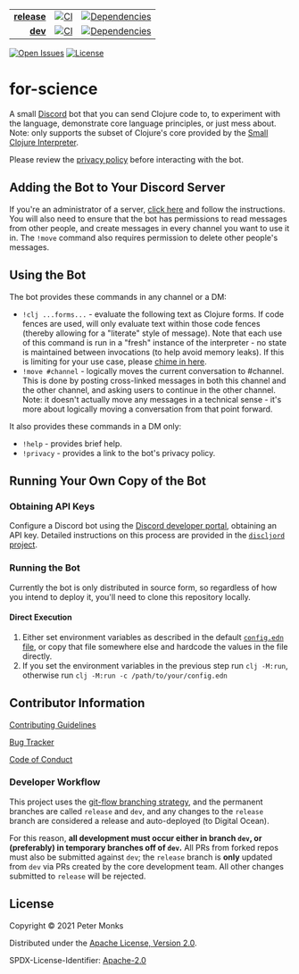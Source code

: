 | | | |
|---:|:---:|:---:|
| [**release**](https://github.com/pmonks/for-science/tree/release) | [![CI](https://github.com/pmonks/for-science/workflows/CI/badge.svg?branch=release)](https://github.com/pmonks/for-science/actions?query=workflow%3ACI+branch%3Arelease) | [![Dependencies](https://github.com/pmonks/for-science/workflows/dependencies/badge.svg?branch=release)](https://github.com/pmonks/for-science/actions?query=workflow%3Adependencies+branch%3Arelease) |
| [**dev**](https://github.com/pmonks/for-science/tree/dev) | [![CI](https://github.com/pmonks/for-science/workflows/CI/badge.svg?branch=dev)](https://github.com/pmonks/for-science/actions?query=workflow%3ACI+branch%3Adev) | [![Dependencies](https://github.com/pmonks/for-science/workflows/dependencies/badge.svg?branch=dev)](https://github.com/pmonks/for-science/actions?query=workflow%3Adependencies+branch%3Adev) |

[![Open Issues](https://img.shields.io/github/issues/pmonks/for-science.svg)](https://github.com/pmonks/for-science/issues)
[![License](https://img.shields.io/github/license/pmonks/for-science.svg)](https://github.com/pmonks/for-science/blob/release/LICENSE)

# for-science

A small [Discord](https://discord.com/) bot that you can send Clojure code to, to experiment with the language, demonstrate core language principles, or just mess about.  Note: only supports the subset of Clojure's core provided by the [Small Clojure Interpreter](https://github.com/borkdude/sci).

Please review the [privacy policy](https://github.com/pmonks/for-science/blob/release/PRIVACY.md) before interacting with the bot.

## Adding the Bot to Your Discord Server

If you're an administrator of a server, [click here](https://discord.com/oauth2/authorize?client_id=854190844084355082&scope=bot&permissions=2148006976) and follow the instructions.  You will also need to ensure that the bot has permissions to read messages from other people, and create messages in every channel you want to use it in.  The `!move` command also requires permission to delete other people's messages.

## Using the Bot

The bot provides these commands in any channel or a DM:
* `!clj ...forms...` - evaluate the following text as Clojure forms. If code fences are used, will only evaluate text within those code fences (thereby allowing for a "literate" style of message).  Note that each use of this command is run in a "fresh" instance of the interpreter - no state is maintained between invocations (to help avoid memory leaks).  If this is limiting for your use case, please [chime in here](https://github.com/pmonks/for-science/issues/7).
* `!move #channel` - logically moves the current conversation to #channel. This is done by posting cross-linked messages in both this channel and the other channel, and asking users to continue in the other channel. Note: it doesn't actually move any messages in a technical sense - it's more about logically moving a conversation from that point forward.

It also provides these commands in a DM only:
* `!help` - provides brief help.
* `!privacy` - provides a link to the bot's privacy policy.

## Running Your Own Copy of the Bot

### Obtaining API Keys

Configure a Discord bot using the [Discord developer portal](https://discord.com/developers), obtaining an API key.  Detailed instructions on this process are provided in the [`discljord` project](https://github.com/IGJoshua/discljord).

### Running the Bot

Currently the bot is only distributed in source form, so regardless of how you intend to deploy it, you'll need to clone this repository locally.

#### Direct Execution

1. Either set environment variables as described in the default [`config.edn` file](https://github.com/pmonks/for-science/blob/release/resources/config.edn), or copy that file somewhere else and hardcode the values in the file directly.
2. If you set the environment variables in the previous step run `clj -M:run`, otherwise run `clj -M:run -c /path/to/your/config.edn`

## Contributor Information

[Contributing Guidelines](https://github.com/pmonks/for-science/blob/release/.github/CONTRIBUTING.md)

[Bug Tracker](https://github.com/pmonks/for-science/issues)

[Code of Conduct](https://github.com/pmonks/for-science/blob/release/.github/CODE_OF_CONDUCT.md)

### Developer Workflow

This project uses the [git-flow branching strategy](https://nvie.com/posts/a-successful-git-branching-model/), and the permanent branches are called `release` and `dev`, and any changes to the `release` branch are considered a release and auto-deployed (to Digital Ocean).

For this reason, **all development must occur either in branch `dev`, or (preferably) in temporary branches off of `dev`.**  All PRs from forked repos must also be submitted against `dev`; the `release` branch is **only** updated from `dev` via PRs created by the core development team.  All other changes submitted to `release` will be rejected.

## License

Copyright © 2021 Peter Monks

Distributed under the [Apache License, Version 2.0](http://www.apache.org/licenses/LICENSE-2.0).

SPDX-License-Identifier: [Apache-2.0](https://spdx.org/licenses/Apache-2.0)
